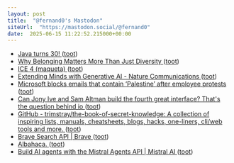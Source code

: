 ```yaml
---
layout: post
title:  "@fernand0's Mastodon"
siteUrl:  "https://mastodon.social/@fernand0"
date:  2025-06-15 11:22:52.215000+00:00
---
```

*  [Java turns 30! ](https://www.jetbrains.com/lp/java-30) ([toot](https://mastodon.social/@fernand0/114687119996655189))
*  [Why Belonging Matters More Than Just Diversity ](https://sloanreview.mit.edu/article/why-belonging-matters-more-than-just-diversity) ([toot](https://mastodon.social/@fernand0/114686894999058497))
*  [ICE 4 (maqueta) ](https://www.flickr.com/photos/fernand0/54560110553) ([toot](https://mastodon.social/@fernand0/114686824600547583))
*  [Extending Minds with Generative AI - Nature Communications ](https://www.nature.com/articles/s41467-025-59906-) ([toot](https://mastodon.social/@fernand0/114686739287315141))
*  [Microsoft blocks emails that contain ‘Palestine’ after employee protests ](https://www.theverge.com/tech/672312/microsoft-block-palestine-gaza-emai) ([toot](https://mastodon.social/@fernand0/114686380911713374))
*  [Can Jony Ive and Sam Altman build the fourth great interface? That's the question behind io ](https://www.fastcompany.com/91341731/jony-ive-sam-altman-build-the-next-great-interface-with-i) ([toot](https://mastodon.social/@fernand0/114684850645953806))
*  [GitHub - trimstray/the-book-of-secret-knowledge: A collection of inspiring lists, manuals, cheatsheets, blogs, hacks, one-liners, cli/web tools and more. ](https://github.com/trimstray/the-book-of-secret-knowledg) ([toot](https://mastodon.social/@fernand0/114682933259910469))
*  [Brave Search API \| Brave ](https://brave.com/search/api) ([toot](https://mastodon.social/@fernand0/114682659640751097))
*  [Albahaca. ](https://avecesunafoto.wordpress.com/2025/06/14/albahaca-8) ([toot](https://mastodon.social/@fernand0/114682497168985587))
*  [Build AI agents with the Mistral Agents API \| Mistral AI ](https://mistral.ai/news/agents-ap) ([toot](https://mastodon.social/@fernand0/114682379989114609))
